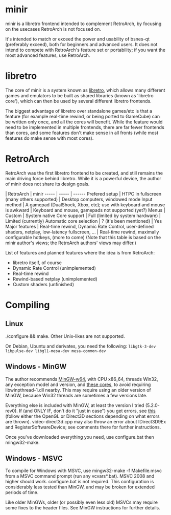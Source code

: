 # minir
minir is a libretro frontend intended to complement RetroArch, by focusing on the usecases RetroArch is not focused on.

It's intended to match or exceed the power and usability of bsnes-qt (preferably exceed), both for beginners and advanced users.
It does not intend to compete with RetroArch's feature set or portability; if you want the most advanced features, use RetroArch.

# libretro
The core of minir is a system known as [libretro](http://libretro.com/), which allows many different
games and emulators to be built as shared libraries (known as 'libretro core'), which can then be
used by several different libretro frontends.

The biggest advantage of libretro over standalone games/etc is that a feature (for example real-time
rewind, or being ported to GameCube) can be written only once, and all the cores will benefit.
While the feature would need to be implemented in multiple frontends, there are far fewer frontends than cores,
and some features don't make sense in all fronts (while most features do make sense with most cores).

# RetroArch
RetroArch was the first libretro frontend to be created, and still remains the main driving force
behind libretro. While it is a powerful device, the author of minir does not share its design goals.

 | RetroArch | minir
----- | ----- | ------
Prefered setup | HTPC in fullscreen (many others supported) | Desktop computers, windowed mode
Input method | A gamepad (DualShock, Xbox, etc); use with keyboard and mouse is awkward | Keyboard and mouse, gamepads not supported (yet?)
Menus | Custom | System native
Core support | Full (limited by system hardware) | Limited (currently)
Automatic core selection | ? (it's been mentioned) | Yes
Major features | Real-time rewind, Dynamic Rate Control, user-defined shaders, netplay, low-latency fullscreen, ... | Real-time rewind, maximally configurable hotkeys, (more to come)
(Note that this table is based on the minir author's views; the RetroArch authors' views may differ.)

List of features and planned features where the idea is from RetroArch:
- libretro itself, of course
- Dynamic Rate Control (unimplemented)
- Real-time rewind
- Rewind-based netplay (unimplemented)
- Custom shaders (unfinished)

# Compiling
## Linux
./configure && make. Other Unix-likes are not supported.

On Debian, Ubuntu and derivates, you need the following: `libgtk-3-dev libpulse-dev libgl1-mesa-dev mesa-common-dev`

## Windows - MinGW
The author recommends [MinGW-w64](http://sourceforge.net/projects/mingw-w64/files/Toolchains%20targetting%20Win32/Personal%20Builds/mingw-builds/installer/mingw-w64-install.exe/download),
with CPU x86_64, threads Win32, any exception model and version, and [these cores](http://buildbot.libretro.com/nightly/windows/x86_64_w32/latest/), to avoid requiring libwinpthread-1.dll nearby.
This may require using an older version of MinGW, because Win32 threads are sometimes a few versions late.

Everything else is included with MinGW, at least the version I tried (5.2.0-rev0). If (and ONLY IF, don't do it "just in case") you get errors,
see [this](http://wayback.archive.org/web/20100405012103/http://byuu.org/bsnes/compilation-guide)
(follow either the OpenGL or Direct3D sections depending on what errors are thrown).
video-direct3d.cpp may also throw an error about IDirect3D9Ex and RegisterSoftwareDevice; see comments there for further instructions.

Once you've downloaded everything you need, use configure.bat then mingw32-make.

## Windows - MSVC
To compile for Windows with MSVC, use mingw32-make -f Makefile.msvc from a MSVC command prompt (run any vcvars*.bat). MSVC 2008 and higher should work. configure.bat is not required.
This configuration is considerably less tested than MinGW, and may be broken for extended periods of time.

Like older MinGWs, older (or possibly even less old) MSVCs may require some fixes to the header files. See MinGW instructions for further details.
